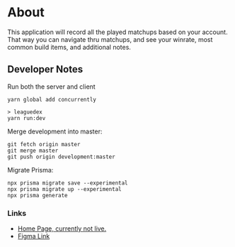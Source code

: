 # About

This application will record all the played matchups based on your account. That way you can navigate thru matchups,
and see your winrate, most common build items, and additional notes.

## Developer Notes

Run both the server and client

```
yarn global add concurrently

> leaguedex
yarn run:dev
```

Merge development into master:

```
git fetch origin master
git merge master
git push origin development:master
```
Migrate Prisma:

```
npx prisma migrate save --experimental
npx prisma migrate up --experimental
npx prisma generate

```

### Links

* [Home Page, currently not live.](https://leaguedex.com)    
* [Figma Link](https://www.figma.com/file/LKOTO3yHEvZXIYbJFiIdQk/Untitled?node-id=0%3A1)
